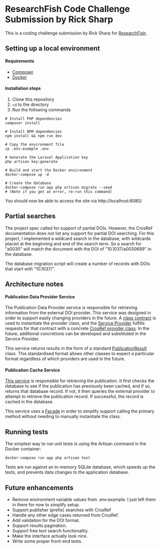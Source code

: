 # ResearchFish Code Challenge Submission by Rick Sharp

This is a coding challenge submission by Rick Sharp for [ResearchFish](https://researchfish.com/).

## Setting up a local environment

#### Requirements

-   [Composer](https://getcomposer.org/download/)
-   [Docker](https://docs.docker.com/get-docker/)

#### Installation steps

1. Clone this repository
2. `cd` to the directory
3. Run the following commands
```
# Install PHP dependencies
composer install

# Install NPM dependencies
npm install && npm run dev

# Copy the environment file
cp .env.example .env

# Generate the Laravel Application key
php artisan key:generate

# Build and start the Docker environment
docker-compose up -d

# Create the database
docker-compose run app php artisan migrate --seed
# (Note if you get an error, re-run this command)
```

You should now be able to access the site via http://localhost:8080/

## Partial searches

The project spec called for support of partial DOIs. However, the CrosRef documentation does not list any support for partial DOI searching. For this project, I implemented a wildcard search in the database, with wildcards placed at the beginning and end of the search term. So a search for "a0030" will match the document with the DOI of "10.1037/a0030689" in the database. 

The database migration script will create a number of records with DOIs that start with "10.1037/".

## Architecture notes

#### Publication Data Provider Service

The Publication Data Provider service is responsible for retrieving information from the external DOI provider. This service was designed in order to support easily changing providers in the future. A [class contract](https://github.com/ricksharp7/researchfish-test/blob/master/app/Services/PublicationDataProvider/Contracts/DataProvider.php) is used to instantiate the provider class, and the [Service Provider](https://github.com/ricksharp7/researchfish-test/blob/master/app/Providers/PublicationDataProvider.php) fulfills requests for that contract with a concrete [CrosRef provider class](https://github.com/ricksharp7/researchfish-test/blob/master/app/Services/PublicationDataProvider/Providers/CrosRef.php). In the future, additional concretions can be developed and substituted in the Service Provider.

This service returns results in the form of a standard [PublicationResult](https://github.com/ricksharp7/researchfish-test/blob/master/app/Services/PublicationDataProvider/PublicationResult.php) class. This standardised format allows other classes to expect a particular format regardless of which providers are used in the future.

#### Publication Cache Service

[This service](https://github.com/ricksharp7/researchfish-test/blob/master/app/Services/PublicationCacheService.php) is responsible for retrieving the publication. It first checks the database to see if the publication has previously been cached, and if so, returns that database record. If not, it then queries the external provider to attempt to retrieve the publication record. If successful, the record is cached in the database.

This service uses a [Facade](https://github.com/ricksharp7/researchfish-test/blob/master/app/Facades/PublicationCacheFacade.php) in order to simplify support calling the primary method without needing to manually instantiate the class.

## Running tests

The simplest way to run unit tests is using the Artisan command in the Docker container:

```
docker-compose run app php artisan test
```

Tests are run against an in-memory SQLite database, which speeds up the tests, and prevents data changes to the application database.

## Future enhancements

- Remove environment variable values from .env.example. I just left them in there for now to simplify setup.
- Support publisher (prefix) searches with CrosRef
- Handle any other edge cases returned from CrosRef.
- Add validation for the DOI format.
- Support results pagination.
- Support free text search functionality.
- Make the interface actually look nice.
- Write some proper front-end tests.
